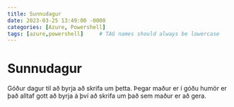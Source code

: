 ```yaml
---
title: Sunnudagur
date: 2023-03-25 13:49:00 -0000
categories: [Azure, Powershell]
tags: [azure,powershell]     # TAG names should always be lowercase
---
```


# Sunnudagur

Góður dagur til að byrja að skrifa um þetta.
Þegar maður er í góðu humör er það alltaf gott að byrja á því að skrifa um það sem maður er að gera.